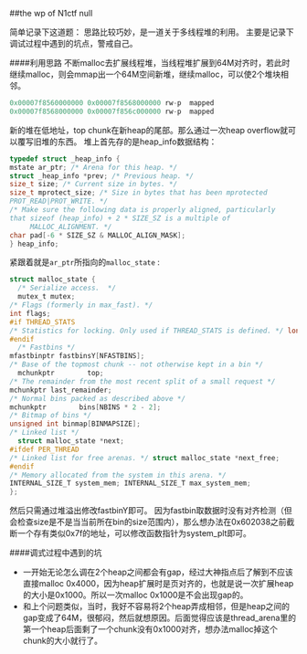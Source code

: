 ##the wp of  N1ctf    null   

简单记录下这道题：
思路比较巧妙，是一道关于多线程堆的利用。
主要是记录下调试过程中遇到的坑点，警戒自己。

####利用思路
不断malloc去扩展线程堆，当线程堆扩展到64M对齐时，若此时继续malloc，则会mmap出一个64M空间新堆，继续malloc，可以使2个堆块相邻。

```c
0x00007f8560000000 0x00007f8568000000 rw-p	mapped
0x00007f8568000000 0x00007f856c000000 rw-p	mapped
```
新的堆在低地址，top chunk在新heap的尾部。那么通过一次heap overflow就可以覆写旧堆的东西。
堆上首先存的是heap_info数据结构：

``` c
typedef struct _heap_info {mstate ar_ptr; /* Arena for this heap. */
struct _heap_info *prev; /* Previous heap. */ 
size_t size; /* Current size in bytes. */
size_t mprotect_size; /* Size in bytes that has been mprotectedPROT_READ|PROT_WRITE. *//* Make sure the following data is properly aligned, particularlythat sizeof (heap_info) + 2 * SIZE_SZ is a multiple of     MALLOC_ALIGNMENT. */char pad[-6 * SIZE_SZ & MALLOC_ALIGN_MASK]; 
} heap_info;
```
紧跟着就是`ar_ptr`所指向的`malloc_state` :

```c
struct malloc_state {  /* Serialize access.  */  mutex_t mutex;/* Flags (formerly in max_fast). */int flags;#if THREAD_STATS/* Statistics for locking. Only used if THREAD_STATS is defined. */ long stat_lock_direct, stat_lock_loop, stat_lock_wait;#endif  /* Fastbins */mfastbinptr fastbinsY[NFASTBINS];/* Base of the topmost chunk -- not otherwise kept in a bin */  mchunkptr        top;/* The remainder from the most recent split of a small request */mchunkptr last_remainder;/* Normal bins packed as described above */mchunkptr        bins[NBINS * 2 - 2];/* Bitmap of bins */
unsigned int binmap[BINMAPSIZE];/* Linked list */  struct malloc_state *next;#ifdef PER_THREAD/* Linked list for free arenas. */ struct malloc_state *next_free;#endif/* Memory allocated from the system in this arena. */INTERNAL_SIZE_T system_mem; INTERNAL_SIZE_T max_system_mem;};
```
然后只需通过堆溢出修改fastbinY即可。
因为fastbin取数据时没有对齐检测（但会检查size是不是当当前所在bin的size范围内），那么想办法在0x602038之前截断一个存有类似0x7f的地址，可以修改函数指针为system_plt即可。


####调式过程中遇到的坑

* 一开始无论怎么调在2个heap之间都会有gap，经过大神指点后了解到不应该直接malloc 0x4000，因为heap扩展时是页对齐的，也就是说一次扩展heap的大小是0x1000。所以一次malloc 0x1000是不会出现gap的。
*  和上个问题类似，当时，我好不容易将2个heap弄成相邻，但是heap之间的gap变成了64M，很郁闷，然后就想原因。后面觉得应该是thread_arena里的第一个heap后面剩了一个chunk没有0x1000对齐，想办法malloc掉这个chunk的大小就行了。

    
